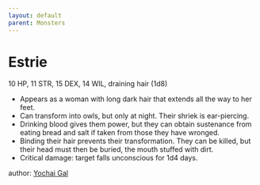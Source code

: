 ```yaml
---
layout: default
parent: Monsters
---
```

# Estrie
10 HP, 11 STR, 15 DEX, 14 WIL, draining hair (1d8)
- Appears as a woman with long dark hair that extends all the way to her feet.
- Can transform into owls, but only at night. Their shriek is ear-piercing.
- Drinking blood gives them power, but they can obtain sustenance from eating bread and salt if taken from those they have wronged.
- Binding their hair prevents their transformation. They can be killed, but their head must then be buried, the mouth stuffed with dirt.  
- Critical damage: target falls unconscious for 1d4 days.


author: [Yochai Gal](https://newschoolrevolution.com)
